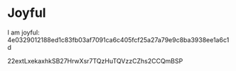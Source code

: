 # Joyful

I am joyful: 4e0329012188ed1c83fb03af7091ca6c405fcf25a27a79e9c8ba3938ee1a6c1d


22extLxekaxhkSB27HrwXsr7TQzHuTQVzzCZhs2CCQmBSP